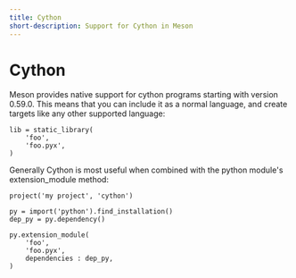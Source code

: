 ```yaml
---
title: Cython
short-description: Support for Cython in Meson
---
```


# Cython

Meson provides native support for cython programs starting with version 0.59.0.
This means that you can include it as a normal language, and create targets like
any other supported language:

```meson
lib = static_library(
    'foo',
    'foo.pyx',
)
```

Generally Cython is most useful when combined with the python module's
extension_module method:

```meson
project('my project', 'cython')

py = import('python').find_installation()
dep_py = py.dependency()

py.extension_module(
    'foo',
    'foo.pyx',
    dependencies : dep_py,
)
```
